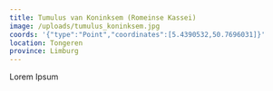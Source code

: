 ```yaml
---
title: Tumulus van Koninksem (Romeinse Kassei)
image: /uploads/tumulus_koninksem.jpg
coords: '{"type":"Point","coordinates":[5.4390532,50.7696031]}'
location: Tongeren
province: Limburg
---
```

Lorem Ipsum